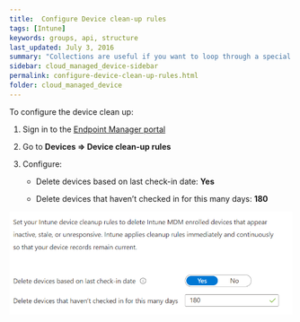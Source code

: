 ```yaml
---
title:  Configure Device clean-up rules
tags: [Intune]
keywords: groups, api, structure
last_updated: July 3, 2016
summary: "Collections are useful if you want to loop through a special folder of pages that you make available in a content API. You could also use collections if you have a set of articles that you want to treat differently from the other content, with a different layout or format."
sidebar: cloud_managed_device-sidebar
permalink: configure-device-clean-up-rules.html
folder: cloud_managed_device
---
```

To configure the device clean up:

1.  Sign in to the [Endpoint Manager portal](https://endpoint.microsoft.com/)
    
2.  Go to **Devices => Device clean-up rules**
    
3.  Configure:
    
    *   Delete devices based on last check-in date: **Yes**
        
    *   Delete devices that haven’t checked in for this many days: **180**
        

![](attachments/2012676249/2012872764.png)